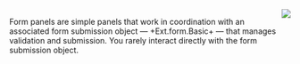<img src="resources/images/components_FormPanelUML.png" align="right"/>

Form panels are simple panels that work in coordination with an 
associated form submission object &mdash; +Ext.form.Basic+ &mdash; that manages validation and submission. 
You rarely interact directly with the form submission object.

